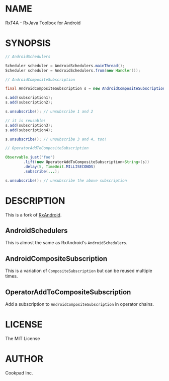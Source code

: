 # NAME

RxT4A - RxJava Toolbox for Android

# SYNOPSIS

```java
// AndroidSchedulers

Scheduler scheduler = AndroidSchedulers.mainThread();
Scheduler scheduler = AndroidSchedulers.from(new Handler());

// AndroidCompositeSubscription

final AndroidCompositeSubscription s = new AndroidCompositeSubscription();

s.add(subscription1);
s.add(subscription2);

s.unsubscribe(); // unsubscribe 1 and 2

// it is reusable!
s.add(subscription3);
s.add(subscription4);

s.unsubscribe(); // unsubscribe 3 and 4, too!

// OperatorAddToCompositeSubscription

Observable.just("foo")
        .lift(new OperatorAddToCompositeSubscription<String>(s))
        .delay(5, TimeUnit.MILLISECONDS)
        .subscribe(...);

s.unsubscribe(); // unsubscribe the above subscription
```


# DESCRIPTION

This is a fork of [RxAndroid](https://github.com/ReactiveX/RxAndroid).

## AndroidSchedulers

This is almost the same as RxAndroid's `AndroidSchedulers`.

## AndroidCompositeSubscription

This is a variation of `CompositeSubscription` but can be reused multiple times.

## OperatorAddToCompositeSubscription

Add a subscription to `AndroidCompositeSubscription` in operator chains.

# LICENSE

The MIT License

# AUTHOR

Cookpad Inc.


